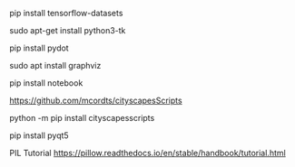 

pip install tensorflow-datasets

sudo apt-get install python3-tk

pip install pydot

sudo apt install graphviz

pip install notebook


https://github.com/mcordts/cityscapesScripts

python -m pip install cityscapesscripts

pip install pyqt5

PIL Tutorial
https://pillow.readthedocs.io/en/stable/handbook/tutorial.html
